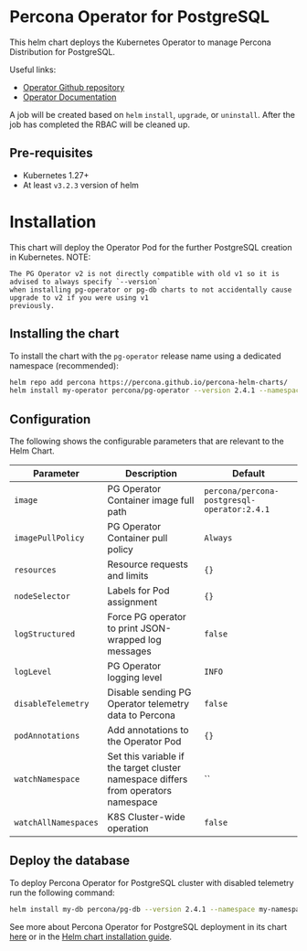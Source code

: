 # Percona Operator for PostgreSQL
This helm chart deploys the Kubernetes Operator to manage Percona Distribution for PostgreSQL.

Useful links:
- [Operator Github repository](https://github.com/percona/percona-postgresql-operator/)
- [Operator Documentation](https://www.percona.com/doc/kubernetes-operator-for-postgresql/index.html)

A job will be created based on `helm` `install`, `upgrade`, or `uninstall`. After the
job has completed the RBAC will be cleaned up.

## Pre-requisites
* Kubernetes 1.27+
* At least `v3.2.3` version of helm

# Installation
This chart will deploy the Operator Pod for the further PostgreSQL creation in Kubernetes.
NOTE:
```
The PG Operator v2 is not directly compatible with old v1 so it is advised to always specify `--version`
when installing pg-operator or pg-db charts to not accidentally cause upgrade to v2 if you were using v1
previously.
```

## Installing the chart
To install the chart with the `pg-operator` release name using a dedicated namespace (recommended):

```sh
helm repo add percona https://percona.github.io/percona-helm-charts/
helm install my-operator percona/pg-operator --version 2.4.1 --namespace my-namespace --create-namespace
```

## Configuration
The following shows the configurable parameters that are relevant to the Helm
Chart.

| Parameter            | Description                                                                        | Default                                     |
| -------------------- | ---------------------------------------------------------------------------------- | ------------------------------------------- |
| `image`              | PG Operator Container image full path                                              | `percona/percona-postgresql-operator:2.4.1` |
| `imagePullPolicy`    | PG Operator Container pull policy                                                  | `Always`                                    |
| `resources`          | Resource requests and limits                                                       | `{}`                                        |
| `nodeSelector`       | Labels for Pod assignment                                                          | `{}`                                        |
| `logStructured`      | Force PG operator to print JSON-wrapped log messages                               | `false`                                     |
| `logLevel`           | PG Operator logging level                                                          | `INFO`                                      |
| `disableTelemetry`   | Disable sending PG Operator telemetry data to Percona                              | `false`                                     |
| `podAnnotations`     | Add annotations to the Operator Pod                                                | `{}`                                        |
| `watchNamespace`     | Set this variable if the target cluster namespace differs from operators namespace | ``                                          |
| `watchAllNamespaces` | K8S Cluster-wide operation                                                         | `false`                                     |

## Deploy the database
To deploy Percona Operator for PostgreSQL cluster with disabled telemetry run the following command:

```sh
helm install my-db percona/pg-db --version 2.4.1 --namespace my-namespace
```

See more about Percona Operator for PostgreSQL deployment in its chart [here](https://github.com/percona/percona-helm-charts/tree/main/charts/pg-db) or in the [Helm chart installation guide](https://www.percona.com/doc/kubernetes-operator-for-postgresql/helm.html).
